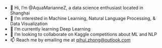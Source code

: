 - 👋 Hi, I’m @AquaMarianneZ, a data science enthusiast located in Shanghai
- 👀 I’m interested in Machine Learning, Natural Language Processing, & Data Visualization
- 🌱 I’m currently learning Deep Learning
- 💞️ I’m looking to collaborate on Kaggle competitions about ML and NLP
- 📫 Reach me by emailing me at qihui.zhong@outlook.com

<!---
AquaMarianneZ/AquaMarianneZ is a ✨ special ✨ repository because its `README.md` (this file) appears on your GitHub profile.
You can click the Preview link to take a look at your changes.
--->
